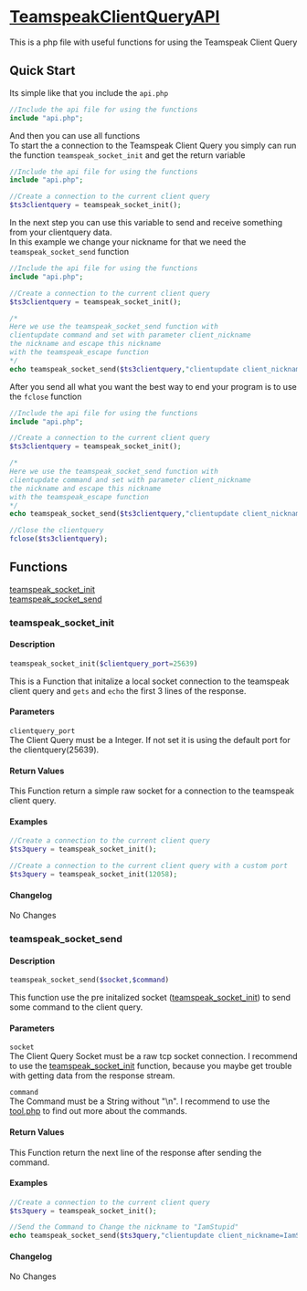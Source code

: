 # [TeamspeakClientQueryAPI](https://github.com/BluscreamFanBoy/TeamspeakClientQueryAPI)

This is a php file with useful functions for using the Teamspeak Client Query


## Quick Start

Its simple like that you include the `api.php`

```php
//Include the api file for using the functions
include "api.php";
```
And then you can use all functions<br>
To start the a connection to the Teamspeak Client Query you simply can run the function `teamspeak_socket_init` and get the return variable
```php
//Include the api file for using the functions
include "api.php";

//Create a connection to the current client query
$ts3clientquery = teamspeak_socket_init();
```
In the next step you can use this variable to send and receive something from your clientquery data.<br>
In this example we change your nickname for that we need the `teamspeak_socket_send` function
```php
//Include the api file for using the functions
include "api.php";

//Create a connection to the current client query
$ts3clientquery = teamspeak_socket_init();

/*
Here we use the teamspeak_socket_send function with 
clientupdate command and set with parameter client_nickname
the nickname and escape this nickname
with the teamspeak_escape function
*/
echo teamspeak_socket_send($ts3clientquery,"clientupdate client_nickname=".teamspeak_escape("I am Stupid"));
```
After you send all what you want the best way to end your program is to use the `fclose` function
```php
//Include the api file for using the functions
include "api.php";

//Create a connection to the current client query
$ts3clientquery = teamspeak_socket_init();

/*
Here we use the teamspeak_socket_send function with 
clientupdate command and set with parameter client_nickname
the nickname and escape this nickname
with the teamspeak_escape function
*/
echo teamspeak_socket_send($ts3clientquery,"clientupdate client_nickname=".teamspeak_escape("I am Stupid"));

//Close the clientquery
fclose($ts3clientquery);
```

## Functions

[teamspeak_socket_init](#teamspeak_socket_init)<br>
[teamspeak_socket_send](#teamspeak_socket_send)

### teamspeak_socket_init

#### Description
```php
teamspeak_socket_init($clientquery_port=25639)
```
This is a Function that initalize a local socket connection to the teamspeak client query and `gets` and `echo` the first 3 lines of the response.

#### Parameters
`clientquery_port`<br>
The Client Query must be a Integer. If not set it is using the default port for the clientquery(25639).

#### Return Values
This Function return a simple raw socket for a connection to the teamspeak client query.

#### Examples

```php
//Create a connection to the current client query
$ts3query = teamspeak_socket_init();
```

```php
//Create a connection to the current client query with a custom port
$ts3query = teamspeak_socket_init(12058);
```

#### Changelog

No Changes

### teamspeak_socket_send

#### Description
```php
teamspeak_socket_send($socket,$command)
```
This function use the pre initalized socket ([teamspeak_socket_init](#teamspeak_socket_init)) to send some command to the client query.

#### Parameters
`socket`<br>
The Client Query Socket must be a raw tcp socket connection. I recommend to use the [teamspeak_socket_init](#teamspeak_socket_init) function, because you maybe get trouble with getting data from the response stream.

`command`<br>
The Command must be a String without "\n". I recommend to use the [tool.php](https://github.com/BluscreamFanBoy/TeamspeakClientQueryAPI/blob/master/tool.php) to find out more about the commands.

#### Return Values
This Function return the next line of the response after sending the command.

#### Examples

```php
//Create a connection to the current client query
$ts3query = teamspeak_socket_init();

//Send the Command to Change the nickname to "IamStupid"
echo teamspeak_socket_send($ts3query,"clientupdate client_nickname=IamStupid");
```

#### Changelog

No Changes
